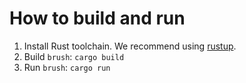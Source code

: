 # How to build and run

1. Install Rust toolchain. We recommend using [rustup](https://rustup.rs/).
1. Build `brush`: `cargo build`
1. Run `brush`: `cargo run`
